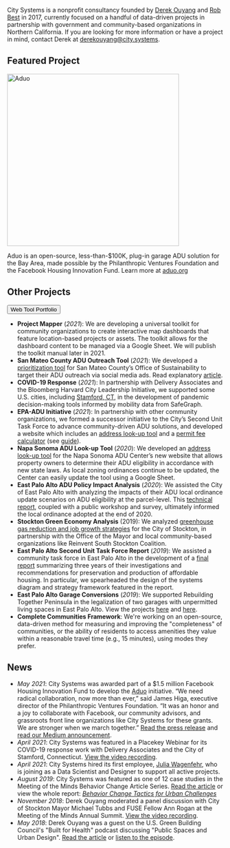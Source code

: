 City Systems is a nonprofit consultancy founded by [Derek Ouyang](https://www.linkedin.com/in/derekouyang/) and [Rob Best](https://www.linkedin.com/in/robbest13/) in 2017, currently focused on a handful of data-driven projects in partnership with government and community-based organizations in Northern California. If you are looking for more information or have a project in mind, contact Derek at derekouyang@city.systems.

## Featured Project

<img src="https://raw.githubusercontent.com/citysystems/citysystems.github.io/master/images/aduo_logo_text.png" alt="Aduo" width="400"/>

Aduo is an open-source, less-than-$100K, plug-in garage ADU solution for the Bay Area, made possible by the Philanthropic Ventures Foundation and the Facebook Housing Innovation Fund. Learn more at [aduo.org](https://www.aduo.org)

## Other Projects

<a href='https://citysystems.shinyapps.io/portfolio/'><button>Web Tool Portfolio</button></a>

- **Project Mapper** (*2021*): We are developing a universal toolkit for community organizations to create interactive map dashboards that feature location-based projects or assets. The toolkit allows for the dashboard content to be managed via a Google Sheet. We will publish the toolkit manual later in 2021.
- **San Mateo County ADU Outreach Tool** (*2021*): We developed a [prioritization tool](https://citysystems.shinyapps.io/smc_adu_outreach/) for San Mateo County’s Office of Sustainability to target their ADU outreach via social media ads. Read explanatory [article](https://medium.com/aduo-blog/under-the-hood-using-data-to-target-adu-outreach-in-san-mateo-county-4945fa2dc28e).
- **COVID-19 Response** (*2021*): In partnership with Delivery Associates and the Bloomberg Harvard City Leadership Initiative, we supported some U.S. cities, including [Stamford, CT](https://www.placekey.io/seminars/how-safegraph-data-is-empowering-cities-in-covid-19-response-and-beyond), in the development of pandemic decision-making tools informed by mobility data from SafeGraph. 
- **EPA-ADU Initiative** (*2021*): In partnership with other community organizations, we formed a successor initiative to the City’s Second Unit Task Force to advance community-driven ADU solutions, and developed a website which includes an [address look-up tool](https://www.epa-adu.org/adu-tool/#eligibility) and a [permit fee calculator](https://www.epa-adu.org/adu-tool/#fee) (see [guide](https://medium.com/aduo-blog/test-drive-a-web-tool-for-estimating-adu-permit-fees-in-east-palo-alto-1eb044a39a85)).
- **Napa Sonoma ADU Look-up Tool** (*2020*): We developed an [address look-up tool](https://napasonomaadu.org/can-i-build) for the Napa Sonoma ADU Center’s new website that allows property owners to determine their ADU eligibility in accordance with new state laws. As local zoning ordinances continue to be updated, the Center can easily update the tool using a Google Sheet.
- **East Palo Alto ADU Policy Impact Analysis** (*2020*): We assisted the City of East Palo Alto with analyzing the impacts of their ADU local ordinance update scenarios on ADU eligibility at the parcel-level. This [technical report](https://city.systems/epa-adu/planning-analysis), coupled with a public workshop and survey, ultimately informed the local ordinance adopted at the end of 2020. 
- **Stockton Green Economy Analysis** (2019): We analyzed [greenhouse gas reduction and job growth strategies](stockton-greeneconomy/introduction) for the City of Stockton, in partnership with the Office of the Mayor and local community-based organizations like Reinvent South Stockton Coalition.
- **East Palo Alto Second Unit Task Force Report** (*2019*): We assisted a community task force in East Palo Alto in the development of a [final report](https://docs.google.com/document/d/1OpQPVjHTQpIAJmzFVhZnOsLI02dSCMPYVR3-S1Xgpag/edit#heading=h.l7xthtqawfil) summarizing three years of their investigations and recommendations for preservation and production of affordable housing. In particular, we spearheaded the design of the systems diagram and strategy framework featured in the report.
- **East Palo Alto Garage Conversions** (*2019*): We supported Rebuilding Together Peninsula in the legalization of two garages with unpermitted living spaces in East Palo Alto. View the projects [here](https://www.epa-adu.org/garage-to-bedroom) and [here](https://www.epa-adu.org/garage-to-raised-bedroom).
- **Complete Communities Framework**: We're working on an open-source, data-driven method for measuring and improving the "completeness" of communities, or the ability of residents to access amenities they value within a reasonable travel time (e.g., 15 minutes), using modes they prefer.

## News

- *May 2021*: City Systems was awarded part of a $1.5 million Facebook Housing Innovation Fund to develop the [Aduo](https://www.aduo.org) initiative. “We need radical collaboration, now more than ever,” said James Higa, executive director of the Philanthropic Ventures Foundation. “It was an honor and a joy to collaborate with Facebook, our community advisors, and grassroots front line organizations like City Systems for these grants. We are stronger when we march together.” [Read the press release](https://www.venturesfoundation.org/wp-content/uploads/2021/05/5-20-innovation-fund-press-release.pdf) and [read our Medium announcement](https://medium.com/aduo-blog/announcing-aduo-an-open-source-less-than-100k-plug-in-garage-adu-solution-for-the-bay-area-f6d6d89d5abe).
- *April 2021*: City Systems was featured in a Placekey Webinar for its COVID-19 response work with Delivery Associates and the City of Stamford, Connecticut. [View the video recording](https://www.placekey.io/seminars/how-safegraph-data-is-empowering-cities-in-covid-19-response-and-beyond).
- *April 2021*: City Systems hired its first employee, [Julia Wagenfehr](https://www.linkedin.com/in/julia-w-a6684285), who is joining as a Data Scientist and Designer to support all active projects.
- *August 2019*: City Systems was featured as one of 12 case studies in the Meeting of the Minds Behavior Change Article Series. [Read the article](https://meetingoftheminds.org/behavior-change-case-study-city-systems-affordable-housing-31162) or view the whole report: *[Behavior Change Tactics for Urban Challenges](https://meetingoftheminds.org/behavior-change-report)*
- *November 2018*: Derek Ouyang moderated a panel discussion with City of Stockton Mayor Michael Tubbs and FUSE Fellow Ann Rogan at the Meeting of the Minds Annual Summit. [View the video recording](https://youtu.be/SdZccmzOBEg).
- *May 2018*: Derek Ouyang was a guest on the U.S. Green Building Council's "Built for Health" podcast discussing "Public Spaces and Urban Design". [Read the article](https://www.usgbc.org/articles/built-health-talks-about-public-spaces-and-urban-design) or [listen to the episode](https://soundcloud.com/usgbc/built-for-health-public-spaces-and-urban-design).
